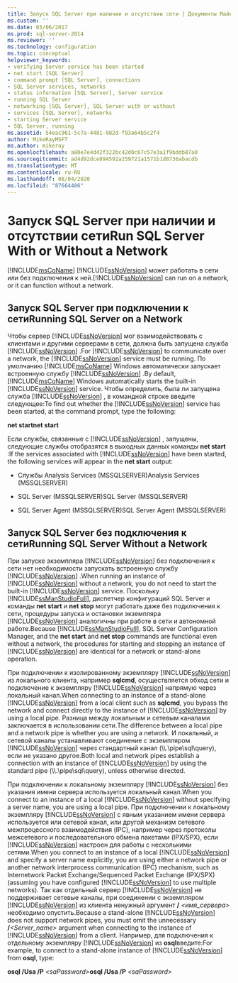 ```yaml
---
title: Запуск SQL Server при наличии и отсутствии сети | Документы Майкрософт
ms.custom: ''
ms.date: 03/06/2017
ms.prod: sql-server-2014
ms.reviewer: ''
ms.technology: configuration
ms.topic: conceptual
helpviewer_keywords:
- verifying Server service has been started
- net start [SQL Server]
- command prompt [SQL Server], connections
- SQL Server services, networks
- status information [SQL Server], Server service
- running SQL Server
- networking [SQL Server], SQL Server with or without
- services [SQL Server], networks
- starting Server service
- SQL Server, running
ms.assetid: 54eac961-5c7a-4481-982d-f93a64b5c2f4
author: MikeRayMSFT
ms.author: mikeray
ms.openlocfilehash: a80e7e4d42f322bc42d0c67c57e3a1f9bddb87a0
ms.sourcegitcommit: ad4d92dce894592a259721a1571b1d8736abacdb
ms.translationtype: MT
ms.contentlocale: ru-RU
ms.lasthandoff: 08/04/2020
ms.locfileid: "87664486"
---
```

# <a name="run-sql-server-with-or-without-a-network"></a><span data-ttu-id="34904-102">Запуск SQL Server при наличии и отсутствии сети</span><span class="sxs-lookup"><span data-stu-id="34904-102">Run SQL Server With or Without a Network</span></span>
  [!INCLUDE[msCoName](../../includes/msconame-md.md)] <span data-ttu-id="34904-103">[!INCLUDE[ssNoVersion](../../includes/ssnoversion-md.md)] может работать в сети или без подключения к ней.</span><span class="sxs-lookup"><span data-stu-id="34904-103">[!INCLUDE[ssNoVersion](../../includes/ssnoversion-md.md)] can run on a network, or it can function without a network.</span></span>  
  
## <a name="running-sql-server-on-a-network"></a><span data-ttu-id="34904-104">Запуск SQL Server при подключении к сети</span><span class="sxs-lookup"><span data-stu-id="34904-104">Running SQL Server on a Network</span></span>  
 <span data-ttu-id="34904-105">Чтобы сервер [!INCLUDE[ssNoVersion](../../includes/ssnoversion-md.md)] мог взаимодействовать с клиентами и другими серверами в сети, должна быть запущена служба [!INCLUDE[ssNoVersion](../../includes/ssnoversion-md.md)] .</span><span class="sxs-lookup"><span data-stu-id="34904-105">For [!INCLUDE[ssNoVersion](../../includes/ssnoversion-md.md)] to communicate over a network, the [!INCLUDE[ssNoVersion](../../includes/ssnoversion-md.md)] service must be running.</span></span> <span data-ttu-id="34904-106">По умолчанию [!INCLUDE[msCoName](../../includes/msconame-md.md)] Windows автоматически запускает встроенную службу [!INCLUDE[ssNoVersion](../../includes/ssnoversion-md.md)] .</span><span class="sxs-lookup"><span data-stu-id="34904-106">By default, [!INCLUDE[msCoName](../../includes/msconame-md.md)] Windows automatically starts the built-in [!INCLUDE[ssNoVersion](../../includes/ssnoversion-md.md)] service.</span></span> <span data-ttu-id="34904-107">Чтобы определить, была ли запущена служба [!INCLUDE[ssNoVersion](../../includes/ssnoversion-md.md)] , в командной строке введите следующее:</span><span class="sxs-lookup"><span data-stu-id="34904-107">To find out whether the [!INCLUDE[ssNoVersion](../../includes/ssnoversion-md.md)] service has been started, at the command prompt, type the following:</span></span>  
  
 <span data-ttu-id="34904-108">**net start**</span><span class="sxs-lookup"><span data-stu-id="34904-108">**net start**</span></span>  
  
 <span data-ttu-id="34904-109">Если службы, связанные с [!INCLUDE[ssNoVersion](../../includes/ssnoversion-md.md)] , запущены, следующие службы отобразятся в выходных данных команды **net start** :</span><span class="sxs-lookup"><span data-stu-id="34904-109">If the services associated with [!INCLUDE[ssNoVersion](../../includes/ssnoversion-md.md)] have been started, the following services will appear in the **net start** output:</span></span>  
  
-   <span data-ttu-id="34904-110">Службы Analysis Services (MSSQLSERVER)</span><span class="sxs-lookup"><span data-stu-id="34904-110">Analysis Services (MSSQLSERVER)</span></span>  
  
-   <span data-ttu-id="34904-111">SQL Server (MSSQLSERVER)</span><span class="sxs-lookup"><span data-stu-id="34904-111">SQL Server (MSSQLSERVER)</span></span>  
  
-   <span data-ttu-id="34904-112">SQL Server Agent (MSSQLSERVER)</span><span class="sxs-lookup"><span data-stu-id="34904-112">SQL Server Agent (MSSQLSERVER)</span></span>  
  
## <a name="running-sql-server-without-a-network"></a><span data-ttu-id="34904-113">Запуск SQL Server без подключения к сети</span><span class="sxs-lookup"><span data-stu-id="34904-113">Running SQL Server Without a Network</span></span>  
 <span data-ttu-id="34904-114">При запуске экземпляра [!INCLUDE[ssNoVersion](../../includes/ssnoversion-md.md)] без подключения к сети нет необходимости запускать встроенную службу [!INCLUDE[ssNoVersion](../../includes/ssnoversion-md.md)] .</span><span class="sxs-lookup"><span data-stu-id="34904-114">When running an instance of [!INCLUDE[ssNoVersion](../../includes/ssnoversion-md.md)] without a network, you do not need to start the built-in [!INCLUDE[ssNoVersion](../../includes/ssnoversion-md.md)] service.</span></span> <span data-ttu-id="34904-115">Поскольку [!INCLUDE[ssManStudioFull](../../includes/ssmanstudiofull-md.md)], диспетчер конфигураций SQL Server и команды **net start** и **net stop** могут работать даже без подключения к сети, процедуры запуска и остановки экземпляра [!INCLUDE[ssNoVersion](../../includes/ssnoversion-md.md)] аналогичны при работе в сети и автономной работе.</span><span class="sxs-lookup"><span data-stu-id="34904-115">Because [!INCLUDE[ssManStudioFull](../../includes/ssmanstudiofull-md.md)], SQL Server Configuration Manager, and the **net start** and **net stop** commands are functional even without a network, the procedures for starting and stopping an instance of [!INCLUDE[ssNoVersion](../../includes/ssnoversion-md.md)] are identical for a network or stand-alone operation.</span></span>  
  
 <span data-ttu-id="34904-116">При подключении к изолированному экземпляру [!INCLUDE[ssNoVersion](../../includes/ssnoversion-md.md)] из локального клиента, например **sqlcmd**, осуществляется обход сети и подключение к экземпляру [!INCLUDE[ssNoVersion](../../includes/ssnoversion-md.md)] напрямую через локальный канал.</span><span class="sxs-lookup"><span data-stu-id="34904-116">When connecting to an instance of a stand-alone [!INCLUDE[ssNoVersion](../../includes/ssnoversion-md.md)] from a local client such as **sqlcmd**, you bypass the network and connect directly to the instance of [!INCLUDE[ssNoVersion](../../includes/ssnoversion-md.md)] by using a local pipe.</span></span> <span data-ttu-id="34904-117">Разница между локальным и сетевым каналами заключается в использовании сети.</span><span class="sxs-lookup"><span data-stu-id="34904-117">The difference between a local pipe and a network pipe is whether you are using a network.</span></span> <span data-ttu-id="34904-118">И локальный, и сетевой каналы устанавливают соединение с экземпляром [!INCLUDE[ssNoVersion](../../includes/ssnoversion-md.md)] через стандартный канал (\\\\.\pipe\sql\query), если не указано другое.</span><span class="sxs-lookup"><span data-stu-id="34904-118">Both local and network pipes establish a connection with an instance of [!INCLUDE[ssNoVersion](../../includes/ssnoversion-md.md)] by using the standard pipe (\\\\.\pipe\sql\query), unless otherwise directed.</span></span>  
  
 <span data-ttu-id="34904-119">При подключении к локальному экземпляру [!INCLUDE[ssNoVersion](../../includes/ssnoversion-md.md)] без указания имени сервера используется локальный канал.</span><span class="sxs-lookup"><span data-stu-id="34904-119">When you connect to an instance of a local [!INCLUDE[ssNoVersion](../../includes/ssnoversion-md.md)] without specifying a server name, you are using a local pipe.</span></span> <span data-ttu-id="34904-120">При подключении к локальному экземпляру [!INCLUDE[ssNoVersion](../../includes/ssnoversion-md.md)] с явным указанием имени сервера используется или сетевой канал, или другой механизм сетевого межпроцессного взаимодействия (IPC), например через протоколы межсетевого и последовательного обмена пакетами (IPX/SPX), если [!INCLUDE[ssNoVersion](../../includes/ssnoversion-md.md)] настроен для работы с несколькими сетями.</span><span class="sxs-lookup"><span data-stu-id="34904-120">When you connect to an instance of a local [!INCLUDE[ssNoVersion](../../includes/ssnoversion-md.md)] and specify a server name explicitly, you are using either a network pipe or another network interprocess communication (IPC) mechanism, such as Internetwork Packet Exchange/Sequenced Packet Exchange (IPX/SPX) (assuming you have configured [!INCLUDE[ssNoVersion](../../includes/ssnoversion-md.md)] to use multiple networks).</span></span> <span data-ttu-id="34904-121">Так как отдельный сервер [!INCLUDE[ssNoVersion](../../includes/ssnoversion-md.md)] не поддерживает сетевые каналы, при соединении с экземпляром [!INCLUDE[ssNoVersion](../../includes/ssnoversion-md.md)] из клиента ненужный аргумент **/** _<имя_сервера>_ необходимо опустить.</span><span class="sxs-lookup"><span data-stu-id="34904-121">Because a stand-alone [!INCLUDE[ssNoVersion](../../includes/ssnoversion-md.md)] does not support network pipes, you must omit the unnecessary **/**_<Server_name>_ argument when connecting to the instance of [!INCLUDE[ssNoVersion](../../includes/ssnoversion-md.md)] from a client.</span></span> <span data-ttu-id="34904-122">Например, для подключения к отдельному экземпляру [!INCLUDE[ssNoVersion](../../includes/ssnoversion-md.md)] из **osql**введите:</span><span class="sxs-lookup"><span data-stu-id="34904-122">For example, to connect to a stand-alone instance of [!INCLUDE[ssNoVersion](../../includes/ssnoversion-md.md)] from **osql**, type:</span></span>  
  
 <span data-ttu-id="34904-123">**osql /Usa /P** _\<saPassword>_</span><span class="sxs-lookup"><span data-stu-id="34904-123">**osql /Usa /P** _\<saPassword>_</span></span>  
  
  
